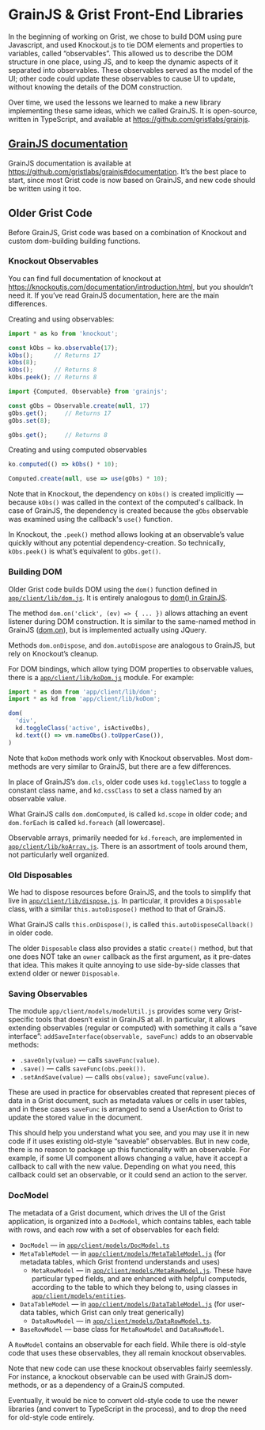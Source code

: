 # GrainJS & Grist Front-End Libraries

In the beginning of working on Grist, we chose to build DOM using pure Javascript, and used Knockout.js to tie DOM elements and properties to variables, called “observables”. This allowed us to describe the DOM structure in one place, using JS, and to keep the dynamic aspects of it separated into observables. These observables served as the model of the UI; other code could update these observables to cause UI to update, without knowing the details of the DOM construction.

Over time, we used the lessons we learned to make a new library implementing these same ideas, which we called GrainJS. It is open-source, written in TypeScript, and available at https://github.com/gristlabs/grainjs.

## [GrainJS documentation](https://github.com/gristlabs/grainjs#documentation)

GrainJS documentation is available at https://github.com/gristlabs/grainjs#documentation. It’s the best place to start, since most Grist code is now based on GrainJS, and new code should be written using it too.

## Older Grist Code

Before GrainJS, Grist code was based on a combination of Knockout and custom dom-building building functions.

### Knockout Observables

You can find full documentation of knockout at https://knockoutjs.com/documentation/introduction.html, but you shouldn’t need it. If you’ve read GrainJS documentation, here are the main differences.

Creating and using observables:

```js
import * as ko from 'knockout';

const kObs = ko.observable(17);
kObs();      // Returns 17
kObs(8);
kObs();      // Returns 8
kObs.peek(); // Returns 8
```

```js
import {Computed, Observable} from 'grainjs';

const gObs = Observable.create(null, 17)
gObs.get();     // Returns 17
gObs.set(8);

gObs.get();     // Returns 8
```

Creating and using computed observables

```js
ko.computed(() => kObs() * 10);
```

```js
Computed.create(null, use => use(gObs) * 10);
```

Note that in Knockout, the dependency on `kObs()` is created implicitly — because `kObs()` was called in the context of the computed's callback. In case of GrainJS, the dependency is created because the `gObs` observable was examined using the callback's `use()` function.

In Knockout, the `.peek()` method allows looking at an observable’s value quickly without any potential dependency-creation. So technically, `kObs.peek()` is what’s equivalent to `gObs.get()`.

### Building DOM

Older Grist code builds DOM using the `dom()` function defined in [`app/client/lib/dom.js`](../app/client/lib/dom.js). It is entirely analogous to [dom() in GrainJS](https://github.com/gristlabs/grainjs/blob/master/docs/basics.md#dom-construction).

The method `dom.on('click', (ev) => { ... })` allows attaching an event listener during DOM construction. It is similar to the same-named method in GrainJS ([dom.on](https://github.com/gristlabs/grainjs/blob/master/docs/basics.md#dom-events)), but is implemented actually using JQuery.

Methods `dom.onDispose`, and `dom.autoDispose` are analogous to GrainJS, but rely on Knockout’s cleanup.

For DOM bindings, which allow tying DOM properties to observable values, there is a [`app/client/lib/koDom.js`](../app/client/lib/koDom.js) module. For example:

```js
import * as dom from 'app/client/lib/dom';
import * as kd from 'app/client/lib/koDom';

dom(
  'div',
  kd.toggleClass('active', isActiveObs),
  kd.text(() => vm.nameObs().toUpperCase()),
)
```

Note that `koDom` methods work only with Knockout observables. Most dom-methods are very similar to GrainJS, but there are a few differences.

In place of GrainJS’s `dom.cls`, older code uses `kd.toggleClass` to toggle a constant class name, and `kd.cssClass` to set a class named by an observable value.

What GrainJS calls `dom.domComputed`, is called `kd.scope` in older code; and `dom.forEach` is called `kd.foreach` (all lowercase).

Observable arrays, primarily needed for `kd.foreach`, are implemented in [`app/client/lib/koArray.js`](../app/client/lib/koArray.js). There is an assortment of tools around them, not particularly well organized.

### Old Disposables

We had to dispose resources before GrainJS, and the tools to simplify that live in [`app/client/lib/dispose.js`](../app/client/lib/dispose.js). In particular, it provides a `Disposable` class, with a similar `this.autoDispose()` method to that of GrainJS.

What GrainJS calls `this.onDispose()`, is called `this.autoDisposeCallback()` in older code.

The older `Disposable` class also provides a static `create()` method, but that one does NOT take an `owner` callback as the first argument, as it pre-dates that idea. This makes it quite annoying to use side-by-side classes that extend older or newer `Disposable`.

### Saving Observables

The module `app/client/models/modelUtil.js` provides some very Grist-specific tools that doesn’t exist in GrainJS at all. In particular, it allows extending observables (regular or computed) with something it calls a “save interface”: `addSaveInterface(observable, saveFunc)` adds to an observable methods:

* `.saveOnly(value)` — calls `saveFunc(value)`.
* `.save()` — calls `saveFunc(obs.peek())`.
* `.setAndSave(value)` — calls `obs(value); saveFunc(value)`.

These are used in practice for observables created that represent pieces of data in a Grist document, such as metadata values or cells in user tables, and in these cases `saveFunc` is arranged to send a UserAction to Grist to update the stored value in the document.

This should help you understand what you see, and you may use it in new code if it uses existing old-style “saveable” observables. But in new code, there is no reason to package up this functionality with an observable. For example, if some UI component allows changing a value, have it accept a callback to call with the new value. Depending on what you need, this callback could set an observable, or it could send an action to the server.

### DocModel

The metadata of a Grist document, which drives the UI of the Grist application, is organized into a `DocModel`, which contains tables, each table with rows, and each row with a set of observables for each field:

* `DocModel` — in [`app/client/models/DocModel.ts`](../app/client/models/DocModel.ts)
* `MetaTableModel` — in [`app/client/models/MetaTableModel.js`](../app/client/models/MetaTableModel.js) (for metadata tables, which Grist frontend understands and uses)
  * `MetaRowModel` — in [`app/client/models/MetaRowModel.js`](../app/client/models/MetaRowModel.js). These have particular typed fields, and are enhanced with helpful computeds, according to the table to which they belong to, using classes in [`app/client/models/entities`](../app/client/models/entities/).
* `DataTableModel` — in [`app/client/models/DataTableModel.js`](../app/client/models/DataTableModel.js) (for user-data tables, which Grist can only treat generically)
  * `DataRowModel` — in [`app/client/models/DataRowModel.ts`](../app/client/models/DataRowModel.ts).
* `BaseRowModel` — base class for `MetaRowModel` and `DataRowModel`.

A `RowModel` contains an observable for each field. While there is old-style code that uses these observables, they all remain knockout observables.

Note that new code can use these knockout observables fairly seemlessly. For instance, a knockout observable can be used with GrainJS dom-methods, or as a dependency of a GrainJS computed.

Eventually, it would be nice to convert old-style code to use the newer libraries (and convert to TypeScript in the process), and to drop the need for old-style code entirely.
